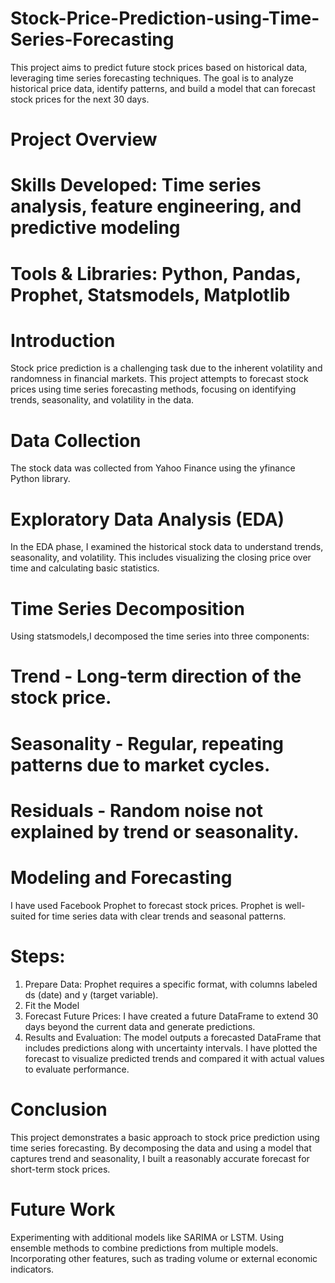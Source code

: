 # Stock-Price-Prediction-using-Time-Series-Forecasting
This project aims to predict future stock prices based on historical data, leveraging time series forecasting techniques. The goal is to analyze historical price data, identify patterns, and build a model that can forecast stock prices for the next 30 days.
# Project Overview
# Skills Developed: Time series analysis, feature engineering, and predictive modeling
# Tools & Libraries: Python, Pandas, Prophet, Statsmodels, Matplotlib

# Introduction
Stock price prediction is a challenging task due to the inherent volatility and randomness in financial markets. This project attempts to forecast stock prices using time series forecasting methods, focusing on identifying trends, seasonality, and volatility in the data.

# Data Collection
The stock data was collected from Yahoo Finance using the yfinance Python library. 

# Exploratory Data Analysis (EDA)
In the EDA phase, I examined the historical stock data to understand trends, seasonality, and volatility. This includes visualizing the closing price over time and calculating basic statistics.

# Time Series Decomposition
Using statsmodels,I decomposed the time series into three components:
# Trend - Long-term direction of the stock price.
# Seasonality - Regular, repeating patterns due to market cycles.
# Residuals - Random noise not explained by trend or seasonality.

# Modeling and Forecasting
I have used Facebook Prophet to forecast stock prices. Prophet is well-suited for time series data with clear trends and seasonal patterns.

# Steps:
1. Prepare Data: Prophet requires a specific format, with columns labeled ds (date) and y (target variable).
2. Fit the Model
3. Forecast Future Prices: I have created a future DataFrame to extend 30 days beyond the current data and generate predictions.
4. Results and Evaluation:
The model outputs a forecasted DataFrame that includes predictions along with uncertainty intervals. I have plotted the forecast to visualize predicted trends and compared it with actual values to evaluate performance.

# Conclusion
This project demonstrates a basic approach to stock price prediction using time series forecasting. By decomposing the data and using a model that captures trend and seasonality, I built a reasonably accurate forecast for short-term stock prices.

# Future Work
Experimenting with additional models like SARIMA or LSTM.
Using ensemble methods to combine predictions from multiple models.
Incorporating other features, such as trading volume or external economic indicators.
